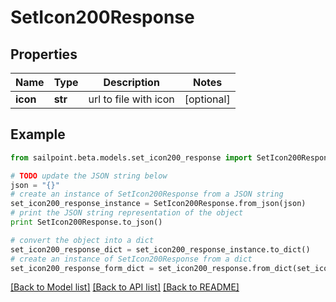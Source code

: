 # SetIcon200Response


## Properties

Name | Type | Description | Notes
------------ | ------------- | ------------- | -------------
**icon** | **str** | url to file with icon | [optional] 

## Example

```python
from sailpoint.beta.models.set_icon200_response import SetIcon200Response

# TODO update the JSON string below
json = "{}"
# create an instance of SetIcon200Response from a JSON string
set_icon200_response_instance = SetIcon200Response.from_json(json)
# print the JSON string representation of the object
print SetIcon200Response.to_json()

# convert the object into a dict
set_icon200_response_dict = set_icon200_response_instance.to_dict()
# create an instance of SetIcon200Response from a dict
set_icon200_response_form_dict = set_icon200_response.from_dict(set_icon200_response_dict)
```
[[Back to Model list]](../README.md#documentation-for-models) [[Back to API list]](../README.md#documentation-for-api-endpoints) [[Back to README]](../README.md)


